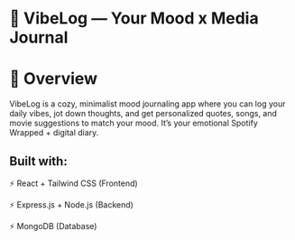 # 💖 VibeLog — Your Mood x Media Journal
 
# 🌟 Overview
VibeLog is a cozy, minimalist mood journaling app where you can log your daily vibes, jot down thoughts, and get personalized quotes, songs, and movie suggestions to match your mood. It’s your emotional Spotify Wrapped + digital diary.
 
## Built with:  
 
⚡ React + Tailwind CSS (Frontend)
  
⚡ Express.js + Node.js (Backend)

⚡ MongoDB (Database)
     
